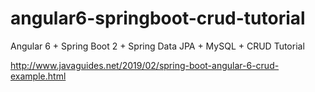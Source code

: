 # angular6-springboot-crud-tutorial
Angular 6 + Spring Boot 2 + Spring Data JPA + MySQL + CRUD Tutorial

http://www.javaguides.net/2019/02/spring-boot-angular-6-crud-example.html
